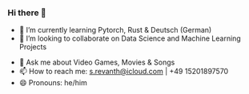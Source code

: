 ### Hi there 👋

<!--
**revanth-s/revanth-s** is a ✨ _special_ ✨ repository because its `README.md` (this file) appears on your GitHub profile.

Here are some ideas to get you started:
-->

<!-- - 🔭 I’m currently working on ... -->
- 🌱 I’m currently learning Pytorch, Rust & Deutsch (German)
- 👯 I’m looking to collaborate on Data Science and Machine Learning Projects
<!-- - 🤔 I’m looking for help with ... -->
- 💬 Ask me about Video Games, Movies & Songs
- 📫 How to reach me: s.revanth@icloud.com | +49 15201897570
- 😄 Pronouns: he/him
<!-- - ⚡ Fun fact: ... -->
